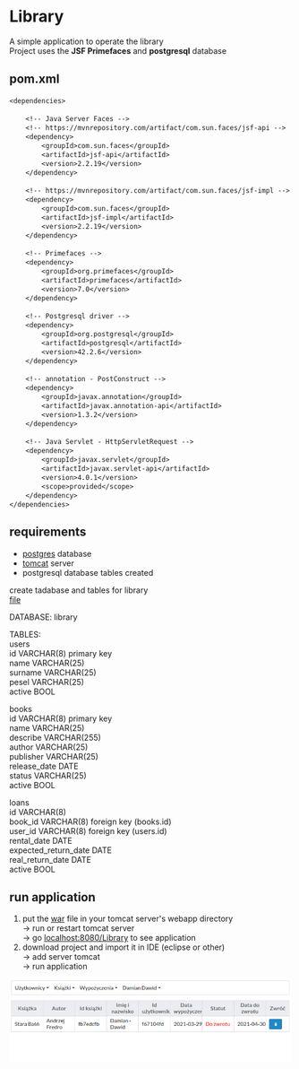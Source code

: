 # Library
A simple application to operate the library  
Project uses the **JSF Primefaces** and **postgresql** database

## pom.xml

	<dependencies>

		<!-- Java Server Faces -->
		<!-- https://mvnrepository.com/artifact/com.sun.faces/jsf-api -->
		<dependency>
			<groupId>com.sun.faces</groupId>
			<artifactId>jsf-api</artifactId>
			<version>2.2.19</version>
		</dependency>

		<!-- https://mvnrepository.com/artifact/com.sun.faces/jsf-impl -->
		<dependency>
			<groupId>com.sun.faces</groupId>
			<artifactId>jsf-impl</artifactId>
			<version>2.2.19</version>
		</dependency>

		<!-- Primefaces -->
		<dependency>
			<groupId>org.primefaces</groupId>
			<artifactId>primefaces</artifactId>
			<version>7.0</version>
		</dependency>

		<!-- Postgresql driver -->
		<dependency>
			<groupId>org.postgresql</groupId>
			<artifactId>postgresql</artifactId>
			<version>42.2.6</version>
		</dependency>
    
		<!-- annotation - PostConstruct -->
		<dependency>
  			<groupId>javax.annotation</groupId>
  			<artifactId>javax.annotation-api</artifactId>
  			<version>1.3.2</version>
		</dependency>
    
		<!-- Java Servlet - HttpServletRequest -->
		<dependency>
    		<groupId>javax.servlet</groupId>
    		<artifactId>javax.servlet-api</artifactId>
    		<version>4.0.1</version>
    		<scope>provided</scope>
		</dependency>
	</dependencies>
  
  ## requirements
  
  - [postgres](https://www.postgresql.org/download/) database  
  - [tomcat](http://tomcat.apache.org/) server  
  - postgresql database tables created
  
  create tadabase and tables for library  
  [file](https://github.com/damianzxc/Library/blob/master/sql.txt)

DATABASE: library
        
TABLES:  
users  
	id VARCHAR(8) primary key  
	name VARCHAR(25)  
	surname VARCHAR(25)  
	pesel VARCHAR(25)  
	active BOOL  

books  
	id VARCHAR(8) primary key  
	name VARCHAR(25)  
	describe VARCHAR(255)  
	author VARCHAR(25)  
	publisher VARCHAR(25)  
	release_date DATE  
	status VARCHAR(25)  
	active BOOL  

loans  
	id VARCHAR(8)  
	book_id VARCHAR(8) foreign key (books.id)  
	user_id VARCHAR(8) foreign key (users.id)  
	rental_date DATE  
	expected_return_date DATE  
	real_return_date DATE  
	active BOOL  

## run application
1. put the [war](https://github.com/damianzxc/Library/blob/master/Library.war) file in your tomcat server's webapp directory  
	-> run or restart tomcat server  
	-> go [localhost:8080/Library](http://localhost:8080/Library) to see application
2. download project and import it in IDE (eclipse or other)  
	-> add server tomcat  
	-> run application  

<img src="https://github.com/damianzxc/Library/blob/master/library_example.jpg" alt="library example"/>
